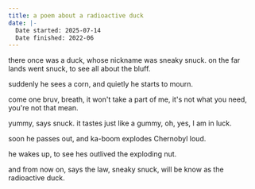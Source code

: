 ```yaml
---
title: a poem about a radioactive duck
date: |-
  Date started: 2025-07-14
  Date finished: 2022-06
---
```

there once was a duck,
whose nickname was sneaky snuck.
on the far lands went snuck,
to see all about the bluff.

suddenly he sees a corn,
and quietly he starts to mourn.

come one bruv, breath,
it won't take a part of me,
it's not what you need,
you're not that mean.

yummy,
says snuck.
it tastes just like a gummy,
oh, yes, I am in luck.

soon he passes out,
and ka-boom explodes Chernobyl loud.

he wakes up,
to see hes outlived the exploding 
nut.

and from now on,
says the law,
sneaky snuck,
will be know as the radioactive duck.